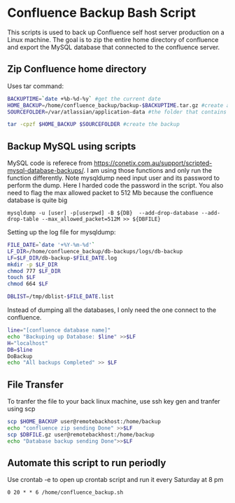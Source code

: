 # Confluence Backup Bash Script
This scripts is used to back up Confluence self host server production on a Linux machine.
The goal is to zip the entire home directory of confluence and export the MySQL database that connected to the confluence server.

## Zip Confluence home directory
Uses tar command:
```bash
BACKUPTIME=`date +%b-%d-%y` #get the current date
HOME_BACKUP=/home/confluence_backup/backup-$BACKUPTIME.tar.gz #create a backup file using the current date in it's name
SOURCEFOLDER=/var/atlassian/application-data #the folder that contains the files that we want to backup

tar -cpzf $HOME_BACKUP $SOURCEFOLDER #create the backup
```

## Backup MySQL using scripts
MySQL code is referece from https://conetix.com.au/support/scripted-mysql-database-backups/. I am using those functions and only run the function differently. 
Note mysqldump need input user and its password to perform the dump. Here I harded code the password in the script. You also need to flag the max allowed packet to 512 Mb because the confluence database is quite big
```
mysqldump -u [user] -p[userpwd] -B ${DB}  --add-drop-database --add-drop-table --max_allowed_packet=512M >> ${DBFILE}
```
Setting up the log file for mysqldump:
```bash
FILE_DATE=`date '+%Y-%m-%d'`
LF_DIR=/home/confluence_backup/db-backups/logs/db-backup
LF=$LF_DIR/db-backup-$FILE_DATE.log
mkdir -p $LF_DIR
chmod 777 $LF_DIR
touch $LF
chmod 664 $LF

DBLIST=/tmp/dblist-$FILE_DATE.list
```
Instead of dumping all the databases, I only need the one connect to the confluence.

```bash
line="[confluence database name]"
echo "Backuping up Database: $line" >>$LF
H="localhost"
DB=$line
DoBackup
echo "All backups Completed" >> $LF
```
## File Transfer
To tranfer the file to your back linux machine, use ssh key gen and tranfer using scp
```bash
scp $HOME_BACKUP user@remotebackhost:/home/backup
echo "confluence zip sending Done" >>$LF
scp $DBFILE.gz user@remotebackhost:/home/backup
echo "Database backup sending Done">>$LF
```

## Automate this script to run periodly
Use crontab -e to open up crontab script and run it every Saturday at 8 pm
```
0 20 * * 6 /home/confluence_backup.sh
```